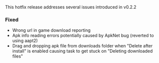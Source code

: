 This hotfix release addresses several issues introduced in v0.2.2

### Fixed
- Wrong url in game download reporting
- Apk info reading errors potentially caused by ApkNet bug (reverted to using aapt2)
- Drag and dropping apk file from downloads folder when "Delete after install" is enabled causing task to get stuck on "Deleting downloaded files"
